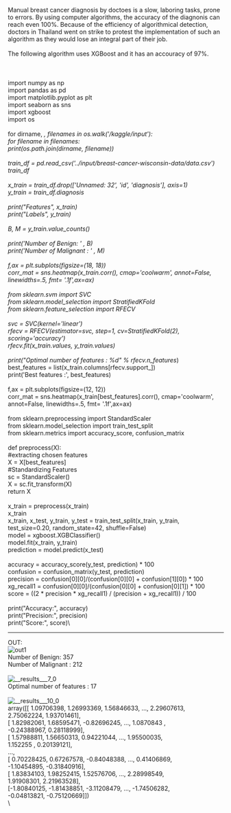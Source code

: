 
Manual breast cancer diagnosis by doctoes is a slow, laboring tasks, prone to errors. By using computer algorithms, the accuracy of the diagnonis can reach even 100%. Because of the efficiency of algorithmical detection, doctors in Thailand went on strike to protest the implementation of such an algorithm as they would lose an integral part of their job.\
\
The following algorithm uses XGBoost  and it has an accouracy of 97%.\
\
\
\
import numpy as np\
import pandas as pd\
import matplotlib.pyplot as plt\
import seaborn as sns\
import xgboost\
import os\
\
for dirname, _, filenames in os.walk('/kaggle/input'):\
    for filename in filenames:\
        print(os.path.join(dirname, filename))\
        \
train_df = pd.read_csv('../input/breast-cancer-wisconsin-data/data.csv')\
train_df\
\
x_train = train_df.drop(['Unnamed: 32', 'id', 'diagnosis'], axis=1)\
y_train = train_df.diagnosis\
\
print("Features", x_train)\
print("Labels", y_train)\
\
B, M = y_train.value_counts()\
\
print('Number of Benign: ' , B)\
print('Number of Malignant : ' , M)\
\
f,ax = plt.subplots(figsize=(18, 18))\
corr_mat = sns.heatmap(x_train.corr(), cmap='coolwarm', annot=False, linewidths=.5, fmt= '.1f',ax=ax)\
\
from sklearn.svm import SVC\
from sklearn.model_selection import StratifiedKFold\
from sklearn.feature_selection import RFECV\
\
svc = SVC(kernel='linear')\
rfecv = RFECV(estimator=svc, step=1, cv=StratifiedKFold(2), scoring='accuracy')\
rfecv.fit(x_train.values, y_train.values)\
\
print("Optimal number of features : %d" % rfecv.n_features_)\
best_features = list(x_train.columns[rfecv.support_])\
print('Best features :', best_features)\
\
f,ax = plt.subplots(figsize=(12, 12))\
corr_mat = sns.heatmap(x_train[best_features].corr(), cmap='coolwarm', annot=False, linewidths=.5, fmt= '.1f',ax=ax)\
\
from sklearn.preprocessing import StandardScaler\
from sklearn.model_selection import train_test_split\
from sklearn.metrics import accuracy_score, confusion_matrix\
\
def preprocess(X):\
    #extracting chosen features\
    X = X[best_features]\
    #Standardizing Features\
    sc = StandardScaler()\
    X = sc.fit_transform(X)\
    return X\
    \
x_train = preprocess(x_train)\
x_train\
x_train, x_test, y_train, y_test = train_test_split(x_train, y_train, test_size=0.20, random_state=42, shuffle=False)\
model = xgboost.XGBClassifier()\
model.fit(x_train, y_train)\
prediction = model.predict(x_test)\
\
accuracy = accuracy_score(y_test, prediction) * 100\
confusion = confusion_matrix(y_test, prediction)\
precision = confusion[0][0]/(confusion[0][0] + confusion[1][0]) * 100\
xg_recall1 = confusion[0][0]/(confusion[0][0] + confusion[0][1]) * 100\
score = ((2 * precision * xg_recall1) / (precision + xg_recall1)) / 100\
\
print("Accuracy:", accuracy)\
print("Precision:", precision)\
print("Score:", score)\

------------
OUT:\
![out1](https://user-images.githubusercontent.com/99653642/187438014-42386d69-b5a9-4fe5-bce7-210db8800c20.png)
\
Number of Benign:  357\
Number of Malignant :  212\
\
![__results___7_0](https://user-images.githubusercontent.com/99653642/187438353-020414c8-2d77-4474-9cd2-5306771fa5ed.png)
\
Optimal number of features : 17\
\
![__results___10_0](https://user-images.githubusercontent.com/99653642/187438473-fcd35a37-0ba8-4fc9-9500-1428bd1fc0b5.png)
\
array([[ 1.09706398,  1.26993369,  1.56846633, ...,  2.29607613,\
         2.75062224,  1.93701461],\
       [ 1.82982061,  1.68595471, -0.82696245, ...,  1.0870843 ,\
        -0.24388967,  0.28118999],\
       [ 1.57988811,  1.56650313,  0.94221044, ...,  1.95500035,\
         1.152255  ,  0.20139121],\
       ...,\
       [ 0.70228425,  0.67267578, -0.84048388, ...,  0.41406869,\
        -1.10454895, -0.31840916],\
       [ 1.83834103,  1.98252415,  1.52576706, ...,  2.28998549,\
         1.91908301,  2.21963528],\
       [-1.80840125, -1.81438851, -3.11208479, ..., -1.74506282,\
        -0.04813821, -0.75120669]])\
        \
